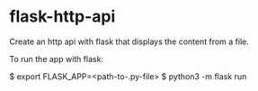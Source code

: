 # flask-http-api

Create an http api with flask that displays the content from a file.

To run the app with flask:

$ export FLASK_APP=<path-to-.py-file>
$ python3 -m flask run

